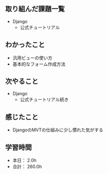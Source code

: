 ## 取り組んだ課題一覧

- Django
  - 公式チュートリアル

## わかったこと

- 汎用ビューの使い方
- 基本的なフォーム作成方法

## 次やること

- Django
  - 公式チュートリアル続き

## 感じたこと

- DjangoのMVTの仕組みに少し慣れた気がする

## 学習時間

- 本日： 2.0h
- 合計： 260.0h
